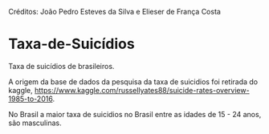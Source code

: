 Créditos: João Pedro Esteves da Silva e Elieser de França Costa

# Taxa-de-Suicídios
Taxa de suicídios de brasileiros.

A origem da base de dados da pesquisa da taxa de suicidios foi retirada do kaggle, https://www.kaggle.com/russellyates88/suicide-rates-overview-1985-to-2016.

No Brasil a maior taxa de suicidios no Brasil entre as idades de 15 - 24 anos, são masculinas.
